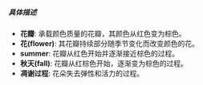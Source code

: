 ##### 具体描述

- **花瓣**: 承载颜色质量的花瓣，其颜色从红色变为棕色。
- **花(flower)**: 其花瓣持续部分随季节变化而改变颜色的花。
- **summer**: 花瓣从红色开始并逐渐接近棕色的过程。
- **秋天(fall)**: 花瓣从红棕色开始，逐渐变为棕色的过程。
- **凋谢过程**: 花朵失去弹性和活力的过程。
